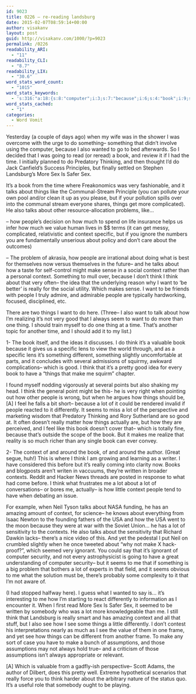 ```yaml
---
id: 9023
title: 0226 – re-reading landsburg
date: 2015-02-07T08:59:14+00:00
author: visakanv
layout: post
guid: http://visakanv.com/1000/?p=9023
permalink: /0226
readability_ARI:
  - "11"
readability_CLI:
  - "8.7"
readability_LIX:
  - "30.6"
word_stats_word_count:
  - "1015"
word_stats_keywords:
  - 's:316:"a:18:{s:8:"computer";i:3;s:7:"because";i:6;s:4:"book";i:9;s:4:"time";i:4;s:5:"talks";i:5;s:6:"things";i:8;s:4:"like";i:3;s:7:"context";i:7;s:8:"specific";i:3;s:6:"people";i:6;s:4:"make";i:5;s:5:"think";i:9;s:4:"want";i:5;s:6:"really";i:5;s:4:"good";i:4;s:11:"differently";i:3;s:5:"seems";i:3;s:11:"assumptions";i:3;}";'
word_stats_cached:
  - "1"
categories:
  - Word Vomit
---
```

Yesterday (a couple of days ago) when my wife was in the shower I was overcome with the urge to do something– something that didn&#8217;t involve using the computer, because I also wanted to go to bed afterwards. So I decided that I was going to read (or reread) a book, and review it if I had the time. I initially planned to do Predatory Thinking, and then thought I&#8217;d do Jack Canfield&#8217;s Success Principles, but finally settled on Stephen Landsburg&#8217;s More Sex Is Safer Sex.

It&#8217;s a book from the time where Freakonomics was very fashionable, and it talks about things like the Communal-Stream Principle (you can pollute your own pool and/or clean it up as you please, but if your pollution spills over into the communal stream everyone shares, things get more complicated). He also talks about other resource-allocation problems, like&#8230;

&#8211; how people&#8217;s decision on how much to spend on life insurance helps us infer how much we value human lives in $$ terms (it can get messy, complicated, relativistic and context specific, but if you ignore the numbers you are fundamentally unserious about policy and don&#8217;t care about the outcomes)
  
&#8211; The problem of akrasia, how people are irrational about doing what is best for themselves now versus themselves in the future– and he talks about how a taste for self-control might make sense in a social context rather than a personal context. Something to mull over, because I don&#8217;t think I think about that very often– the idea that the underlying reason why I want to &#8216;be better&#8217; is really for the social utility. Which makes sense. I want to be friends with people I truly admire, and admirable people are typically hardworking, focused, disciplined, etc.

There are two things I want to do here. (Three– I also want to talk about how I&#8217;m realizing it&#8217;s not very good that I always seem to want to do more than one thing. I should train myself to do one thing at a time. That&#8217;s another topic for another time, and I should add it to my list.)

1- The book itself, and the ideas it discusses. I do think it&#8217;s a valuable book because it gives us a specific lens to view the world through, and as a specific lens it&#8217;s something different, something slightly uncomfortable at parts, and it concludes with several admissions of squirmy, awkward complications– which is good. I think that it&#8217;s a pretty good idea for every book to have a &#8220;things that make me squirm&#8221; chapter.

I found myself nodding vigorously at several points but also shaking my head. I think the general point might be this- he is very right when pointing out how other people is wrong, but when he argues how things should be, [A] I feel he falls a bit short– because a lot of it could be rendered invalid if people reacted to it differently. It seems to miss a lot of the perspective and marketing wisdom that Predatory Thinking and Rory Sutherland are so good at. It often doesn&#8217;t really matter how things actually are, but how they are perceived, and I feel like this book doesn&#8217;t cover that– which is totally fine, because that&#8217;s outside the scope of the book. But it makes me realize that reality is so much richer than any single book can ever convey.

2- The context of and around the book, of and around the author. (Great segue, huh!) This is where I think I am growing and learning as a writer. I have considered this before but it&#8217;s really coming into clarity now. Books and blogposts aren&#8217;t writen in vaccuums, they&#8217;re written in broader contexts. Reddit and Hacker News threads are posted in response to what had come before. I think what frustrates me a lot about a lot of conversations– or bores me, actually– is how little context people tend to have when debating an issue.

For example, when Neil Tyson talks about NASA funding, he has an amazing amount of context, for science– he knows about everything from Isaac Newton to the founding fathers of the USA and how the USA went to the moon because they were at war with the Soviet Union&#8230; he has a lot of sensitivity to the contexts. He also talks about the sensitivity that Richard Dawkin lacks– there&#8217;s a nice video of this. And yet the pedestal I put Neil on crumbled slightly when he once tweeted about &#8220;why not make X hack-proof?&#8221;, which seemed very ignorant. You could say that it&#8217;s ignorant of computer security, and not every astrophysicist is going to have a great understanding of computer security– but it seems to me that if something is a big problem that bothers a lot of experts in that field, and it seems obvious to me what the solution must be, there&#8217;s probably some complexity to it that I&#8217;m not aware of.

(I had stopped halfway here). I guess what I wanted to say is&#8230; it&#8217;s interesting to me how I&#8217;m starting to react differently to information as I encounter it. When I first read More Sex Is Safer Sex, it seemed to be written by somebody who was a lot more knowledgeable than me. I still think that Landsburg is really smart and has amazing context and all that stuff, but I also see how I see some things a little differently. I don&#8217;t contest his interpretations nearly as much as I see the value of them in one frame, and yet see how things can be different from another frame. To make any sort of case you have to make a bunch of assumptions, and those assumptions may not always hold true– and a criticism of those assumptions isn&#8217;t always appropriate or relevant.
  
[A] Which is valuable from a gadfly-ish perspective– Scott Adams, the author of Dilbert, does this pretty well. Extreme hypothetical scenarios that really force you to think harder about the arbitrary nature of the status quo. It&#8217;s a useful role that somebody ought to be playing.